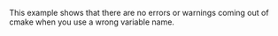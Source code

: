 This example shows that there are no errors or warnings coming
out of cmake when you use a wrong variable name.
